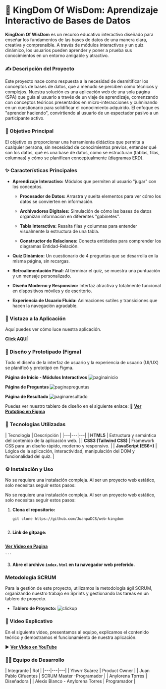 # 👑 KingDom Of WisDom: Aprendizaje Interactivo de Bases de Datos

**KingDom Of WisDom** es un recurso educativo interactivo diseñado para enseñar los fundamentos de las bases de datos de una manera clara, creativa y comprensible. A través de módulos interactivos y un quiz dinámico, los usuarios pueden aprender y poner a prueba sus conocimientos en un entorno amigable y atractivo.
    

### ✍️ Descripción del Proyecto

Este proyecto nace como respuesta a la necesidad de desmitificar los conceptos de bases de datos, que a menudo se perciben como técnicos y complejos. Nuestra solución es una aplicación web de una sola página (SPA) que guía al usuario a través de un viaje de aprendizaje, comenzando con conceptos teóricos presentados en micro-interacciones y culminando en un cuestionario para solidificar el conocimiento adquirido. El enfoque es "aprender haciendo", convirtiendo al usuario de un espectador pasivo a un participante activo.

### 🎯 Objetivo Principal

El objetivo es proporcionar una herramienta didáctica que permita a cualquier persona, sin necesidad de conocimientos previos, entender qué son los datos, qué es una base de datos, cómo se estructuran (tablas, filas, columnas) y cómo se planifican conceptualmente (diagramas ERD).

### ✨ Características Principales

-   **Aprendizaje Interactivo:** Módulos que permiten al usuario "jugar" con los conceptos.
    
    -   **Procesador de Datos:** Arrastra y suelta elementos para ver cómo los datos se convierten en información.
        
    -   **Archivadores Digitales:** Simulación de cómo las bases de datos organizan información en diferentes "gabinetes".
        
    -   **Tabla Interactiva:** Resalta filas y columnas para entender visualmente la estructura de una tabla.
        
    -   **Constructor de Relaciones:** Conecta entidades para comprender los diagramas Entidad-Relación.
        
-   **Quiz Dinámico:** Un cuestionario de 4 preguntas que se desarrolla en la misma página, sin recargas.
    
-   **Retroalimentación Final:** Al terminar el quiz, se muestra una puntuación y un mensaje personalizado.
    
-   **Diseño Moderno y Responsivo:** Interfaz atractiva y totalmente funcional en dispositivos móviles y de escritorio.
    
-   **Experiencia de Usuario Fluida:** Animaciones sutiles y transiciones que hacen la navegación agradable.
    

### 📸 Vistazo a la Aplicación

Aquí puedes ver cómo luce nuestra aplicación.


[**Click AQUÍ**](https://example/)

### 🎨 Diseño y Prototipado (Figma)

Todo el diseño de la interfaz de usuario y la experiencia de usuario (UI/UX) se planificó y prototipó en Figma. 

**Página de Inicio - Módulos Interactivos** 
![paginainicio](./docs/index.png)

**Página de Preguntas** 
![paginapreguntas](./docs/preguntas.png)

**Página de Resultado** 
![paginaresultado](./docs/resultado.png)

Puedes ver nuestro tablero de diseño en el siguiente enlace:
🔗 [**Ver Prototipo en Figma**](https://www.figma.com/proto/hA6e5SNeSn7MdLrxFxyYBP/proyecto-kingdom?node-id=1-2&t=Rz5OUJsYBzhRcHOt-1)

### 🚀 Tecnologías Utilizadas

| Tecnología | Descripción | 
|---|---|---|
| **HTML5** | Estructura y semántica del contenido de la aplicación web. | 
| **CSS3 (Tailwind CSS)** | Framework CSS para un diseño rápido, moderno y responsivo. | 
| **JavaScript (ES6+)** | Lógica de la aplicación, interactividad, manipulación del DOM y funcionalidad del quiz. | 

### ⚙️ Instalación y Uso

No se requiere una instalación compleja. Al ser un proyecto web estático, solo necesitas seguir estos pasos:

No se requiere una instalación compleja. Al ser un proyecto web estático, solo necesitas seguir estos pasos:

1.  **Clona el repositorio:**
    
    ```
    git clone https://github.com/JuanpaDCS/web-kingdom
    
    
    ```
    
2.  **Link de gitpage:**
    
    ```
 [**Ver Video en Pagina**](https://juanpadcs.github.io/web-kingdom/ "null")
    
        
    ```
    
3.  **Abre el archivo `index.html` en tu navegador web preferido.**
    
### Metodología SCRUM

Para la gestión de este proyecto, utilizamos la metodología ágil SCRUM, organizando nuestro trabajo en Sprints y gestionando las tareas en un tablero de proyecto.

- **Tablero de Proyecto:** 
![clickup](./docs/tablero.jpg)
    

### 🎥 Video Explicativo

En el siguiente video, presentamos al equipo, explicamos el contenido teórico y demostramos el funcionamiento de nuestra aplicación.

▶️ [**Ver Video en YouTube**](https://www.google.com/search?q=%5BAQU%C3%8D_EL_ENLACE_A_TU_VIDEO%5D "null")

### 🧑‍💻 Equipo de Desarrollo


| Integrante | Rol | 
|---|---|---|
| Yhwrr Suárez | Product Owner | 
| Juan Pablo Cifuentes | SCRUM Master -Programador | 
| Anylorena Torres | Diseñadora | 
| Alexis Blanco - Anylorena Torres | Programador | 
